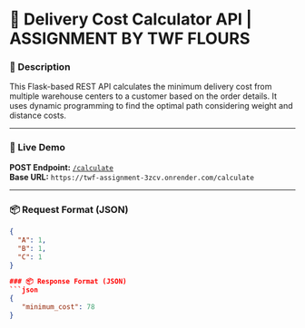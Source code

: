 # 🚚 Delivery Cost Calculator API | ASSIGNMENT BY TWF FLOURS

### 📌 Description
This Flask-based REST API calculates the minimum delivery cost from multiple warehouse centers to a customer based on the order details. It uses dynamic programming to find the optimal path considering weight and distance costs.

---

### 🔗 Live Demo
**POST Endpoint:** [`/calculate`](https://twf-assignment-3zcv.onrender.com/calculate)  
**Base URL:** `https://twf-assignment-3zcv.onrender.com/calculate`

---

### 📦 Request Format (JSON)
```json
{
  "A": 1,
  "B": 1,
  "C": 1
}

### 📦 Response Format (JSON)
```json
{
   "minimum_cost": 78
}
